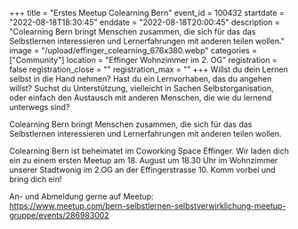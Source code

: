 +++
title = "Erstes Meetup Colearning Bern"
event_id = 100432
startdate = "2022-08-18T18:30:45"
enddate = "2022-08-18T20:00:45"
description = "Colearning Bern bringt Menschen zusammen, die sich für das das Selbstlernen interessieren und Lernerfahrungen mit anderen teilen wollen."
image = "/upload/effinger_colearning_676x380.webp"
categories = ["Community"]
location = "Effinger Wohnzimmer im 2. OG"
registration = false
registration_close = ""
registration_max = ""
+++
Willst du dein Lernen selbst in die Hand nehmen? Hast du ein Lernvorhaben, das du angehen willst? Suchst du Unterstützung, vielleicht in Sachen Selbstorganisation, oder einfach den Austausch mit anderen Menschen, die wie du lernend unterwegs sind?

Colearning Bern bringt Menschen zusammen, die sich für das das Selbstlernen interessieren und Lernerfahrungen mit anderen teilen wollen.

Colearning Bern ist beheimatet im Coworking Space Effinger. Wir laden dich ein zu einem ersten Meetup am 18. August um 18.30 Uhr im Wohnzimmer unserer Stadtwonig im 2.OG an der Effingerstrasse 10. Komm vorbei und bring dich ein!

An- und Abmeldung gerne auf Meetup:\
<https://www.meetup.com/bern-selbstlernen-selbstverwirklichung-meetup-gruppe/events/286983002>